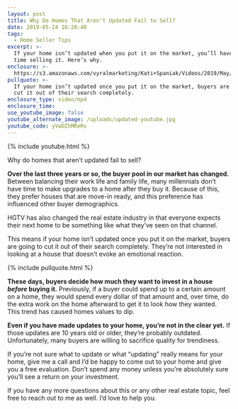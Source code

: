 ```yaml
---
layout: post
title: Why Do Homes That Aren’t Updated Fail to Sell?
date: 2019-05-24 16:28:48
tags:
  - Home Seller Tips
excerpt: >-
  If your home isn’t updated when you put it on the market, you’ll have a hard
  time selling it. Here’s why.
enclosure: >-
  https://s3.amazonaws.com/vyralmarketing/Kati+Spaniak/Videos/2019/May/Chicago+North+Shore+Real+Estate+Agent-+Why+Do+Homes+That+Arent+Updated+Fail+to+Sell_.mp4
pullquote: >-
  If your home isn’t updated once you put it on the market, buyers are going to
  cut it out of their search completely.
enclosure_type: video/mp4
enclosure_time:
use_youtube_image: false
youtube_alternate_image: /uploads/updated-youtube.jpg
youtube_code: yVwDZhMReRs
---
```


{% include youtube.html %}

Why do homes that aren’t updated fail to sell?

**Over the last three years or so, the buyer pool in our market has changed.** Between balancing their work life and family life, many millennials don’t have time to make upgrades to a home after they buy it. Because of this, they prefer houses that are move-in ready, and this preference has influenced other buyer demographics.&nbsp;

HGTV has also changed the real estate industry in that everyone expects their next home to be something like what they’ve seen on that channel.&nbsp;

This means if your home isn’t updated once you put it on the market, buyers are going to cut it out of their search completely. They’re not interested in looking at a house that doesn’t evoke an emotional reaction.&nbsp;

{% include pullquote.html %}

**These days, buyers decide how much they want to invest in a house *before* buying it.** Previously, if a buyer could spend up to a certain amount on a home, they would spend every dollar of that amount and, over time, do the extra work on the home afterward to get it to look how they wanted. This trend has caused homes values to dip.&nbsp;

**Even if you have made updates to your home, you’re not in the clear yet.** If those updates are 10 years old or older, they’re probably outdated. Unfortunately, many buyers are willing to sacrifice quality for trendiness.&nbsp;

If you’re not sure what to update or what “updating” really means for your home, give me a call and I’d be happy to come out to your home and give you a free evaluation. Don’t spend any money unless you’re absolutely sure you’ll see a return on your investment.&nbsp;

If you have any more questions about this or any other real estate topic, feel free to reach out to me as well. I’d love to help you.